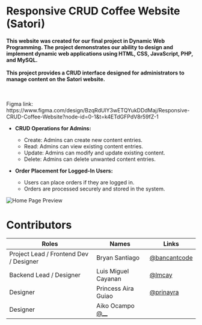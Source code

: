 # Responsive CRUD Coffee Website (Satori)

<h4>This website was created for our final project in Dynamic Web Programming. The project demonstrates our ability to design and implement dynamic web applications using HTML, CSS, JavaScript, PHP, and MySQL. <br><br>This project provides a CRUD interface designed for administrators to manage content on the Satori website.</h4><br>

<p>Figma link: https://www.figma.com/design/BzqRdUlY3wETQYukDDdMaj/Responsive-CRUD-Coffee-Website?node-id=0-1&t=k4ETdGFPdV8r59fZ-1</p>

- **CRUD Operations for Admins:**
  - Create: Admins can create new content entries.
  - Read: Admins can view existing content entries.
  - Update: Admins can modify and update existing content.
  - Delete: Admins can delete unwanted content entries.
 
- **Order Placement for Logged-In Users:**
  - Users can place orders if they are logged in.
  - Orders are processed securely and stored in the system.

![Home Page Preview](Home_preview.png)

# Contributors 
| Roles | Names |Links |
|-|-|-|
|Project Lead / Frontend Dev / Designer| Bryan Santiago | [@bancantcode](https://github.com/Bancantcode) |
|Backend Lead / Designer | Luis Miguel Cayanan | [@lmcay](https://github.com/lmcay) |
|Designer | Princess Aira Guiao | [@prinayra](https://github.com/prinayra) |
|Designer | Aiko Ocampo [@__]() |
